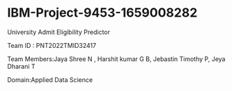 # IBM-Project-9453-1659008282
University Admit Eligibility Predictor

Team ID : PNT2022TMID32417

Team Members:Jaya Shree N ,
             Harshit kumar G B,
             Jebastin Timothy P, 
             Jeya Dharani T

Domain:Applied Data Science
